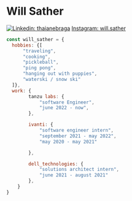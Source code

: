 # Will Sather

[![Linkedin: thaianebraga](https://img.shields.io/badge/LinkedIn-0077B5?style=for-the-badge&logo=linkedin&logoColor=white)](https://www.linkedin.com/in/willsather/)
[Instagram: will.sather](https://img.shields.io/badge/Instagram-E4405F?style=for-the-badge&logo=instagram&logoColor=white)

```javascript
const will_sather = {
  hobbies: {[
      "traveling",
      "cooking",
      "pickleball",
      "ping pong", 
      "hanging out with puppies",
      "waterski / snow ski"
  ]},
  work: {
        tanzu labs: {
            "software Engineer",
            "june 2022 - now",
        },

        ivanti: {
            "software engineer intern",
            "september 2021 - may 2022",            
            "may 2020 - may 2021"           

        },

        dell_technologies: { 
            "solutions architect intern",
            "june 2021 - august 2021"
        },
    }
}
```
